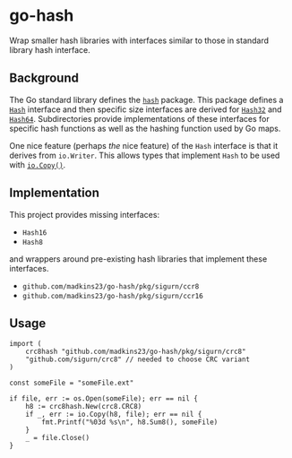 # go-hash

Wrap smaller hash libraries with interfaces similar to those in standard library hash interface.

## Background

The Go standard library defines the [`hash`](https://pkg.go.dev/hash) package.
This package defines a [`Hash`](https://pkg.go.dev/hash#Hash) interface
and then specific size interfaces are derived for
[`Hash32`](https://pkg.go.dev/hash#Hash32)
and [`Hash64`](https://pkg.go.dev/hash#Hash64).
Subdirectories provide implementations of these interfaces for specific hash functions
as well as the hashing function used by Go maps.

One nice feature (perhaps _the_ nice feature)
of the `Hash` interface is that it derives from `io.Writer`.
This allows types that implement `Hash` to be used with
[`io.Copy()`](https://pkg.go.dev/io#Copy).

## Implementation

This project provides missing interfaces:

* `Hash16`
* `Hash8`

and wrappers around pre-existing hash libraries that implement these interfaces.

* `github.com/madkins23/go-hash/pkg/sigurn/ccr8`
* `github.com/madkins23/go-hash/pkg/sigurn/ccr16`

## Usage

    import (
        crc8hash "github.com/madkins23/go-hash/pkg/sigurn/crc8"
        "github.com/sigurn/crc8" // needed to choose CRC variant
    )

    const someFile = "someFile.ext"

    if file, err := os.Open(someFile); err == nil {
        h8 := crc8hash.New(crc8.CRC8)
        if _, err := io.Copy(h8, file); err == nil {
            fmt.Printf("%03d %s\n", h8.Sum8(), someFile)
        }
        _ = file.Close()
    }
